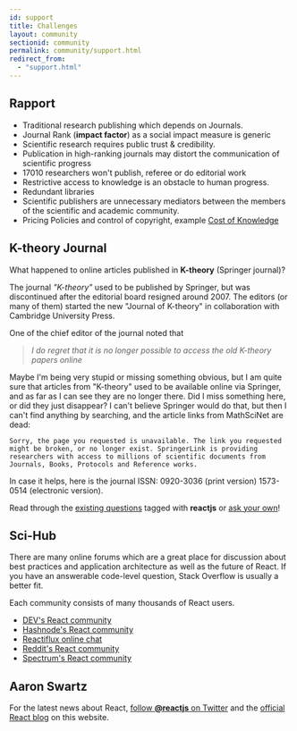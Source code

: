 ```yaml
---
id: support
title: Challenges 
layout: community
sectionid: community
permalink: community/support.html
redirect_from:
  - "support.html"
---
```


## Rapport

- Traditional research publishing which depends on Journals.
- Journal Rank (**impact factor**) as a social impact measure is generic
- Scientific research requires public trust & credibility.
- Publication in high-ranking journals may distort the
communication of scientific progress
- 17010 researchers won't publish, referee or do editorial work
- Restrictive access to knowledge is an obstacle to human progress.
- Redundant libraries
- Scientific publishers are unnecessary mediators between the
members of the scientific and academic community.
- Pricing Policies and control of copyright,
example [Cost of Knowledge](/community/examples.html)

## K-theory Journal

What happened to online articles published in **K-theory** (Springer journal)?


The journal *"K-theory"* used to be published by Springer, but was discontinued after the editorial board resigned around 2007. The editors (or many of them) started the new "Journal of K-theory" in collaboration with Cambridge University Press.


One of the chief editor of the journal noted that
>  *I do regret that it is no longer possible to access the old K-theory papers online*

Maybe I'm being very stupid or missing something obvious, but I am quite sure that articles from "K-theory" used to be available online via Springer, and as far as I can see they are no longer there. Did I miss something here, or did they just disappear? I can't believe Springer would do that, but then I can't find anything by searching, and the article links from MathSciNet are dead:

    Sorry, the page you requested is unavailable. The link you requested might be broken, or no longer exist. SpringerLink is providing researchers with access to millions of scientific documents from Journals, Books, Protocols and Reference works.

In case it helps, here is the journal ISSN: 0920-3036 (print version) 1573-0514 (electronic version).

Read through the [existing questions](https://stackoverflow.com/questions/tagged/reactjs) tagged with **reactjs** or [ask your own](https://stackoverflow.com/questions/ask?tags=reactjs)!

## Sci-Hub

There are many online forums which are a great place for discussion about best practices and application architecture as well as the future of React. If you have an answerable code-level question, Stack Overflow is usually a better fit.

Each community consists of many thousands of React users.

* [DEV's React community](https://dev.to/t/react)
* [Hashnode's React community](https://hashnode.com/n/reactjs)
* [Reactiflux online chat](https://discord.gg/0ZcbPKXt5bZjGY5n)
* [Reddit's React community](https://www.reddit.com/r/reactjs/)
* [Spectrum's React community](https://spectrum.chat/react)

## Aaron Swartz

For the latest news about React, [follow **@reactjs** on Twitter](https://twitter.com/reactjs) and the [official React blog](/blog/) on this website.
